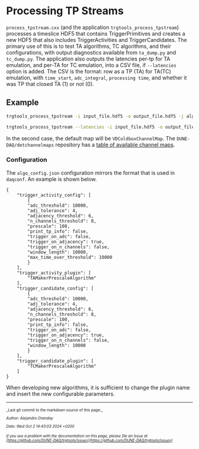 # Processing TP Streams
`process_tpstream.cxx` (and the application `trgtools_process_tpstream`) processes a timeslice HDF5 that contains TriggerPrimitives and creates a new HDF5 that also includes TriggerActivities and TriggerCandidates. The primary use of this is to test TA algorithms, TC algorithms, and their configurations, with output diagnostics available from `ta_dump.py` and `tc_dump.py`. The application also outputs the latencies per-tp for TA emulation, and per-TA for TC emulation, into a CSV file, if `--latencies` option is added. The CSV is the format: row as a TP (TA) for TA(TC) emulation, with `time_start`, `adc_integral`, `processing time`, and whether it was TP that closed TA (1) or not (0).

## Example
```bash
trgtools_process_tpstream -i input_file.hdf5 -o output_file.hdf5 -j algo_config.json -m VDColdboxChannelMap --quiet

trgtools_process_tpstream --latencies -i input_file.hdf5 -o output_file.hdf5 -j algo_config.json
```
In the second case, the default map will be `VDColdboxChannelMap`. The `DUNE-DAQ/detchannelmaps` repository has a [table of available channel maps](https://github.com/DUNE-DAQ/detchannelmaps/blob/develop/docs/channel-maps-table.md).

### Configuration
The `algo_config.json` configuration mirrors the format that is used in `daqconf`. An example is shown below.
```
{
	"trigger_activity_config": [
	    {
		"adc_threshold": 10000,
		"adj_tolerance": 4,
		"adjacency_threshold": 6,
		"n_channels_threshold": 8,
		"prescale": 100,
		"print_tp_info": false,
		"trigger_on_adc": false,
		"trigger_on_adjacency": true,
		"trigger_on_n_channels": false,
		"window_length": 10000,
		"max_time_over_threshold": 10000
	    }
	],
	"trigger_activity_plugin": [
	    "TAMakerPrescaleAlgorithm"
	],
	"trigger_candidate_config": [
	    {
		"adc_threshold": 10000,
		"adj_tolerance": 4,
		"adjacency_threshold": 6,
		"n_channels_threshold": 8,
		"prescale": 100,
		"print_tp_info": false,
		"trigger_on_adc": false,
		"trigger_on_adjacency": true,
		"trigger_on_n_channels": false,
		"window_length": 10000
	    }
	],
	"trigger_candidate_plugin": [
	    "TCMakerPrescaleAlgorithm"
	]
}
```
When developing new algorithms, it is sufficient to change the plugin name and insert the new configurable parameters.


-----

<font size="1">
_Last git commit to the markdown source of this page:_


_Author: Alejandro Oranday_

_Date: Wed Oct 2 14:43:03 2024 +0200_

_If you see a problem with the documentation on this page, please file an Issue at [https://github.com/DUNE-DAQ/trgtools/issues](https://github.com/DUNE-DAQ/trgtools/issues)_
</font>
